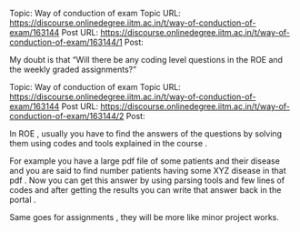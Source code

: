 Topic: Way of conduction of exam
Topic URL: https://discourse.onlinedegree.iitm.ac.in/t/way-of-conduction-of-exam/163144
Post URL: https://discourse.onlinedegree.iitm.ac.in/t/way-of-conduction-of-exam/163144/1
Post: <p>My doubt is that “Will there be any coding level questions in the ROE and the weekly graded assignments?”</p>

Topic: Way of conduction of exam
Topic URL: https://discourse.onlinedegree.iitm.ac.in/t/way-of-conduction-of-exam/163144
Post URL: https://discourse.onlinedegree.iitm.ac.in/t/way-of-conduction-of-exam/163144/2
Post: <p>In ROE , usually you have to find the answers of the questions by solving them using codes and tools explained in the course .</p>
<p>For example you have a large pdf file of some patients and their disease and you are said to find number patients having some XYZ disease in that pdf . Now you can get this answer by using parsing tools and few lines of codes and after getting the results you can write that answer back in the portal .</p>
<p>Same goes for assignments , they will be more like minor project works.</p>
